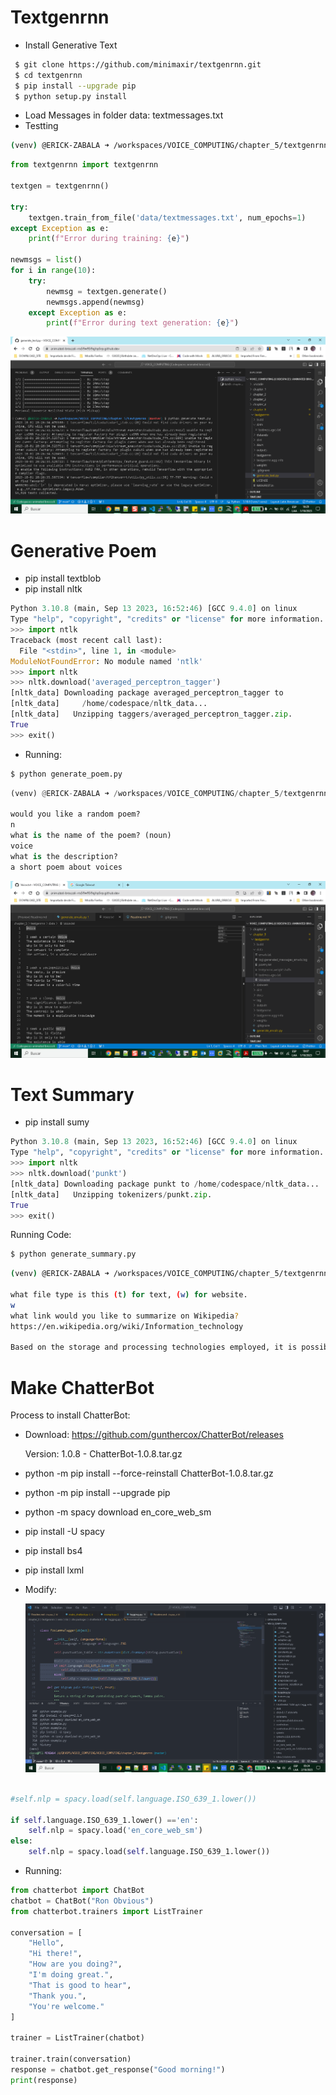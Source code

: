 # Textgenrnn

+ Install Generative Text

```bash
 $ git clone https://github.com/minimaxir/textgenrnn.git
 $ cd textgenrnn
 $ pip install --upgrade pip
 $ python setup.py install
```

+ Load Messages in folder data: textmessages.txt
+ Testting

```bash
(venv) @ERICK-ZABALA ➜ /workspaces/VOICE_COMPUTING/chapter_5/textgenrnn (master) $ python generate_text.py 
```


```python
from textgenrnn import textgenrnn

textgen = textgenrnn()

try:
    textgen.train_from_file('data/textmessages.txt', num_epochs=1)
except Exception as e:
    print(f"Error during training: {e}")

newmsgs = list()
for i in range(10):
    try:
        newmsg = textgen.generate()
        newmsgs.append(newmsg)
    except Exception as e:
        print(f"Error during text generation: {e}")

```

![Alt text](image.png)

# Generative Poem

+ pip install textblob
+ pip install nltk

```python
Python 3.10.8 (main, Sep 13 2023, 16:52:46) [GCC 9.4.0] on linux
Type "help", "copyright", "credits" or "license" for more information.
>>> import ntlk
Traceback (most recent call last):
  File "<stdin>", line 1, in <module>
ModuleNotFoundError: No module named 'ntlk'
>>> import nltk
>>> nltk.download('averaged_perceptron_tagger')
[nltk_data] Downloading package averaged_perceptron_tagger to
[nltk_data]     /home/codespace/nltk_data...
[nltk_data]   Unzipping taggers/averaged_perceptron_tagger.zip.
True
>>> exit()

```

+ Running:

```bash
$ python generate_poem.py
```


```python
(venv) @ERICK-ZABALA ➜ /workspaces/VOICE_COMPUTING/chapter_5/textgenrnn (master) $ python generate_poem.py

would you like a random poem? 
n
what is the name of the poem? (noun) 
voice
what is the description? 
a short poem about voices

```

![Alt text](image-1.png)

# Text Summary

+ pip install sumy

```python
Python 3.10.8 (main, Sep 13 2023, 16:52:46) [GCC 9.4.0] on linux
Type "help", "copyright", "credits" or "license" for more information.
>>> import nltk
>>> nltk.download('punkt')
[nltk_data] Downloading package punkt to /home/codespace/nltk_data...
[nltk_data]   Unzipping tokenizers/punkt.zip.
True
>>> exit()

```

Running Code:

```bash
$ python generate_summary.py
```


```bash
(venv) @ERICK-ZABALA ➜ /workspaces/VOICE_COMPUTING/chapter_5/textgenrnn (master) $ python generate_summary.py 

what file type is this (t) for text, (w) for website. 
w
what link would you like to summarize on Wikipedia? 
https://en.wikipedia.org/wiki/Information_technology

Based on the storage and processing technologies employed, it is possible to distinguish four distinct phas ...
```

# Make ChatterBot

Process to install ChatterBot:

+ Download: https://github.com/gunthercox/ChatterBot/releases

  Version: 1.0.8 - ChatterBot-1.0.8.tar.gz

+ python -m pip install --force-reinstall ChatterBot-1.0.8.tar.gz
+ python -m pip install --upgrade pip
+ python -m spacy download en_core_web_sm
+ pip install -U spacy
+ pip install bs4
+ pip install lxml

+ Modify:

  ![1696231467436](image/Readme/1696231467436.png)

```python

#self.nlp = spacy.load(self.language.ISO_639_1.lower())

if self.language.ISO_639_1.lower() =='en':
    self.nlp = spacy.load('en_core_web_sm')
else:
    self.nlp = spacy.load(self.language.ISO_639_1.lower())
```

+ Running:

```python
from chatterbot import ChatBot
chatbot = ChatBot("Ron Obvious")
from chatterbot.trainers import ListTrainer

conversation = [
    "Hello",
    "Hi there!",
    "How are you doing?",
    "I'm doing great.",
    "That is good to hear",
    "Thank you.",
    "You're welcome."
]

trainer = ListTrainer(chatbot)

trainer.train(conversation)
response = chatbot.get_response("Good morning!")
print(response)
```
